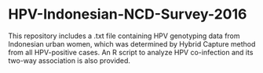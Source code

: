 # HPV-Indonesian-NCD-Survey-2016
This repository includes a .txt file containing HPV genotyping data from Indonesian urban women, which was determined by Hybrid Capture method from all HPV-positive cases. An R script to analyze HPV co-infection and its two-way association is also provided. 
